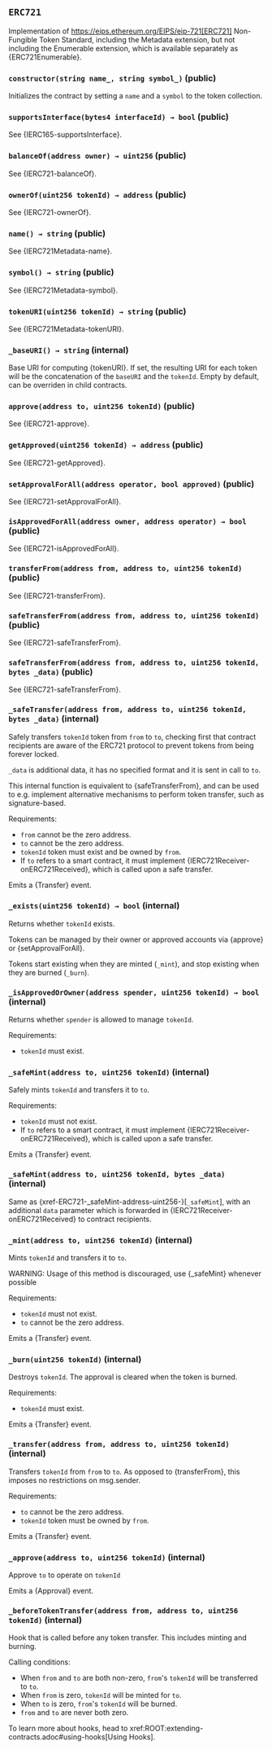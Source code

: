 ## `ERC721`



Implementation of https://eips.ethereum.org/EIPS/eip-721[ERC721] Non-Fungible Token Standard, including
the Metadata extension, but not including the Enumerable extension, which is available separately as
{ERC721Enumerable}.


### `constructor(string name_, string symbol_)` (public)



Initializes the contract by setting a `name` and a `symbol` to the token collection.

### `supportsInterface(bytes4 interfaceId) → bool` (public)



See {IERC165-supportsInterface}.

### `balanceOf(address owner) → uint256` (public)



See {IERC721-balanceOf}.

### `ownerOf(uint256 tokenId) → address` (public)



See {IERC721-ownerOf}.

### `name() → string` (public)



See {IERC721Metadata-name}.

### `symbol() → string` (public)



See {IERC721Metadata-symbol}.

### `tokenURI(uint256 tokenId) → string` (public)



See {IERC721Metadata-tokenURI}.

### `_baseURI() → string` (internal)



Base URI for computing {tokenURI}. If set, the resulting URI for each
token will be the concatenation of the `baseURI` and the `tokenId`. Empty
by default, can be overriden in child contracts.

### `approve(address to, uint256 tokenId)` (public)



See {IERC721-approve}.

### `getApproved(uint256 tokenId) → address` (public)



See {IERC721-getApproved}.

### `setApprovalForAll(address operator, bool approved)` (public)



See {IERC721-setApprovalForAll}.

### `isApprovedForAll(address owner, address operator) → bool` (public)



See {IERC721-isApprovedForAll}.

### `transferFrom(address from, address to, uint256 tokenId)` (public)



See {IERC721-transferFrom}.

### `safeTransferFrom(address from, address to, uint256 tokenId)` (public)



See {IERC721-safeTransferFrom}.

### `safeTransferFrom(address from, address to, uint256 tokenId, bytes _data)` (public)



See {IERC721-safeTransferFrom}.

### `_safeTransfer(address from, address to, uint256 tokenId, bytes _data)` (internal)



Safely transfers `tokenId` token from `from` to `to`, checking first that contract recipients
are aware of the ERC721 protocol to prevent tokens from being forever locked.

`_data` is additional data, it has no specified format and it is sent in call to `to`.

This internal function is equivalent to {safeTransferFrom}, and can be used to e.g.
implement alternative mechanisms to perform token transfer, such as signature-based.

Requirements:

- `from` cannot be the zero address.
- `to` cannot be the zero address.
- `tokenId` token must exist and be owned by `from`.
- If `to` refers to a smart contract, it must implement {IERC721Receiver-onERC721Received}, which is called upon a safe transfer.

Emits a {Transfer} event.

### `_exists(uint256 tokenId) → bool` (internal)



Returns whether `tokenId` exists.

Tokens can be managed by their owner or approved accounts via {approve} or {setApprovalForAll}.

Tokens start existing when they are minted (`_mint`),
and stop existing when they are burned (`_burn`).

### `_isApprovedOrOwner(address spender, uint256 tokenId) → bool` (internal)



Returns whether `spender` is allowed to manage `tokenId`.

Requirements:

- `tokenId` must exist.

### `_safeMint(address to, uint256 tokenId)` (internal)



Safely mints `tokenId` and transfers it to `to`.

Requirements:

- `tokenId` must not exist.
- If `to` refers to a smart contract, it must implement {IERC721Receiver-onERC721Received}, which is called upon a safe transfer.

Emits a {Transfer} event.

### `_safeMint(address to, uint256 tokenId, bytes _data)` (internal)



Same as {xref-ERC721-_safeMint-address-uint256-}[`_safeMint`], with an additional `data` parameter which is
forwarded in {IERC721Receiver-onERC721Received} to contract recipients.

### `_mint(address to, uint256 tokenId)` (internal)



Mints `tokenId` and transfers it to `to`.

WARNING: Usage of this method is discouraged, use {_safeMint} whenever possible

Requirements:

- `tokenId` must not exist.
- `to` cannot be the zero address.

Emits a {Transfer} event.

### `_burn(uint256 tokenId)` (internal)



Destroys `tokenId`.
The approval is cleared when the token is burned.

Requirements:

- `tokenId` must exist.

Emits a {Transfer} event.

### `_transfer(address from, address to, uint256 tokenId)` (internal)



Transfers `tokenId` from `from` to `to`.
 As opposed to {transferFrom}, this imposes no restrictions on msg.sender.

Requirements:

- `to` cannot be the zero address.
- `tokenId` token must be owned by `from`.

Emits a {Transfer} event.

### `_approve(address to, uint256 tokenId)` (internal)



Approve `to` to operate on `tokenId`

Emits a {Approval} event.

### `_beforeTokenTransfer(address from, address to, uint256 tokenId)` (internal)



Hook that is called before any token transfer. This includes minting
and burning.

Calling conditions:

- When `from` and `to` are both non-zero, ``from``'s `tokenId` will be
transferred to `to`.
- When `from` is zero, `tokenId` will be minted for `to`.
- When `to` is zero, ``from``'s `tokenId` will be burned.
- `from` and `to` are never both zero.

To learn more about hooks, head to xref:ROOT:extending-contracts.adoc#using-hooks[Using Hooks].




